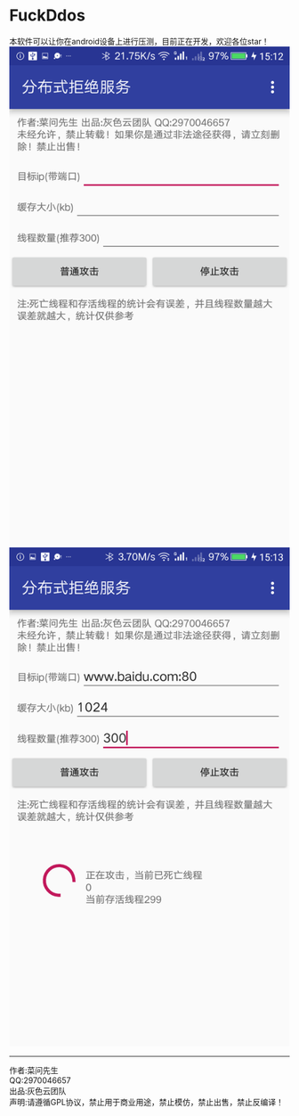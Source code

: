 FuckDdos
======  
本软件可以让你在android设备上进行压测，目前正在开发，欢迎各位star！   
![首页](https://github.com/greyCloudTeam/FuckDdos/blob/master/20180815-151255.png)
![正在压测时...](https://github.com/greyCloudTeam/FuckDdos/blob/master/20180815-151325.png)

-------   
作者:菜问先生  
QQ:2970046657  
出品:灰色云团队  
声明:请遵循GPL协议，禁止用于商业用途，禁止模仿，禁止出售，禁止反编译！  

